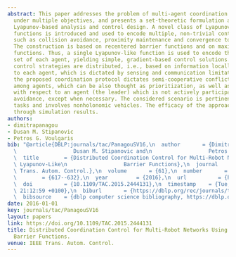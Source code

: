 ```yaml
---
abstract: This paper addresses the problem of multi-agent coordination and control
  under multiple objectives, and presents a set-theoretic formulation amenable to
  Lyapunov-based analysis and control design. A novel class of Lyapunov-like barrier
  functions is introduced and used to encode multiple, non-trivial control objectives,
  such as collision avoidance, proximity maintenance and convergence to desired destinations.
  The construction is based on recentered barrier functions and on maximum approximation
  functions. Thus, a single Lyapunov-like function is used to encode the constrained
  set of each agent, yielding simple, gradient-based control solutions. The derived
  control strategies are distributed, i.e., based on information locally available
  to each agent, which is dictated by sensing and communication limitations. Furthermore,
  the proposed coordination protocol dictates semi-cooperative conflict resolution
  among agents, which can be also thought as prioritization, as well as conflict resolution
  with respect to an agent (the leader) which is not actively participating in collision
  avoidance, except when necessary. The considered scenario is pertinent to surveillance
  tasks and involves nonholonomic vehicles. The efficacy of the approach is demonstrated
  through simulation results.
authors:
- dimitrapanagou
- Dusan M. Stipanovic
- Petros G. Voulgaris
bib: "@article{DBLP:journals/tac/PanagouSV16,\n  author       = {Dimitra Panagou and\n\
  \                  Dusan M. Stipanovic and\n                  Petros G. Voulgaris},\n\
  \  title        = {Distributed Coordination Control for Multi-Robot Networks Using\
  \ Lyapunov-Like\n                  Barrier Functions},\n  journal      = {{IEEE}\
  \ Trans. Autom. Control.},\n  volume       = {61},\n  number       = {3},\n  pages\
  \        = {617--632},\n  year         = {2016},\n  url          = {https://doi.org/10.1109/TAC.2015.2444131},\n\
  \  doi          = {10.1109/TAC.2015.2444131},\n  timestamp    = {Tue, 21 Mar 2023\
  \ 21:12:59 +0100},\n  biburl       = {https://dblp.org/rec/journals/tac/PanagouSV16.bib},\n\
  \  bibsource    = {dblp computer science bibliography, https://dblp.org}\n}"
date: 2016-01-01
key: journals/tac/PanagouSV16
layout: papers
link: https://doi.org/10.1109/TAC.2015.2444131
title: Distributed Coordination Control for Multi-Robot Networks Using Lyapunov-Like
  Barrier Functions.
venue: IEEE Trans. Autom. Control.
---
```

